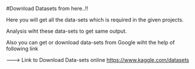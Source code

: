 #Download Datasets from here..!!

Here you will get all the data-sets which is required in the given projects.

Analysis wiht these data-sets to get same output.

Also you can get or download data-sets from Google wiht the help of following link 

---> Link to Download Data-sets online  https://www.kaggle.com/datasets
